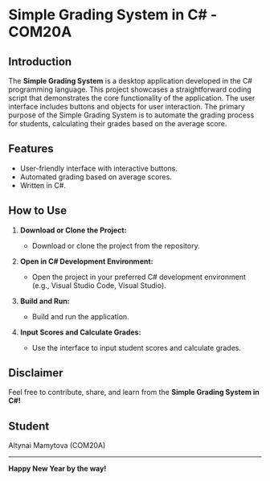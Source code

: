 # Simple Grading System in C# - COM20A

## Introduction

The **Simple Grading System** is a desktop application developed in the C# programming language. This project showcases a straightforward coding script that demonstrates the core functionality of the application. The user interface includes buttons and objects for user interaction. The primary purpose of the Simple Grading System is to automate the grading process for students, calculating their grades based on the average score.

## Features

- User-friendly interface with interactive buttons.
- Automated grading based on average scores.
- Written in C#.

## How to Use

1. **Download or Clone the Project:**
   - Download or clone the project from the repository.

2. **Open in C# Development Environment:**
   - Open the project in your preferred C# development environment (e.g., Visual Studio Code, Visual Studio).

3. **Build and Run:**
   - Build and run the application.

4. **Input Scores and Calculate Grades:**
   - Use the interface to input student scores and calculate grades.

## Disclaimer

Feel free to contribute, share, and learn from the **Simple Grading System in C#!**

## Student

Altynai Mamytova (COM20A)

---

**Happy New Year by the way!**
